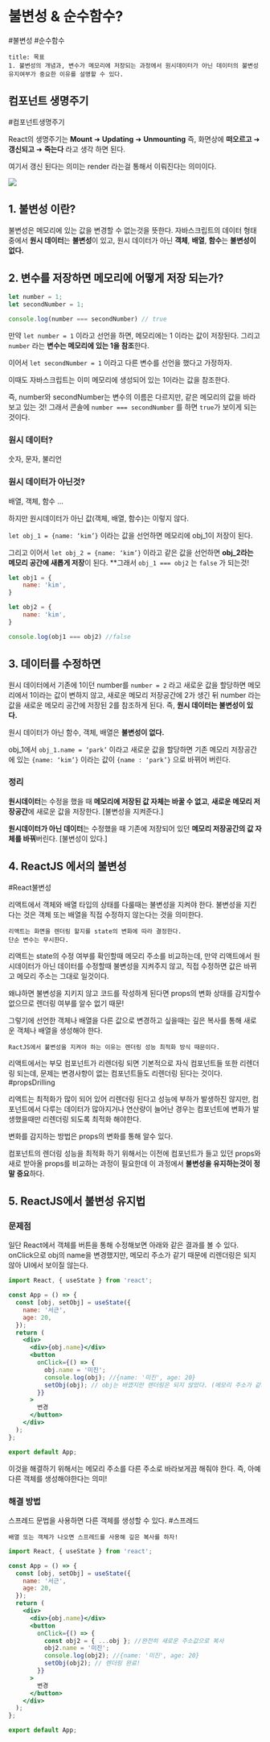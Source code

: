  # 불변성 & 순수함수?
#불변성 #순수함수

```ad-summary
title: 목표
1. 불변성의 개념과, 변수가 메모리에 저장되는 과정에서 원시데이터가 아닌 데이터의 불변성 유지여부가 중요한 이유를 설명할 수 있다.
```

## 컴포넌트 생명주기 
#컴포넌트생명주기

React의 생명주기는 **Mount** ➜ **Updating** ➜ **Unmounting**
즉, 화면상에 **떠오르고** ➜ **갱신되고** ➜ **죽는다** 라고 생각 하면 된다.

여기서 갱신 된다는 의미는 render 라는걸 통해서 이뤄진다는 의미이다.

![](https://i.imgur.com/EdCGqU1.png)


## 1. 불변성 이란?

불변성은 메모리에 있는 값을 변경할 수 없는것을 뜻한다. 자바스크립트의 데이터 형태중에서 **원시 데이터**는 **불변성**이 있고, 원시 데이터가 아닌 **객체**, **배열**, **함수**는 **불변성이없다.**

## 2. 변수를 저장하면 메모리에 어떻게 저장 되는가?

```js
let number = 1;
let secondNumber = 1;

console.log(number === secondNumber) // true
```

만약  `let number = 1` 이라고 선언을 하면, 메모리에는 1 이라는 값이 저장된다. 그리고 `number` 라는 **변수는 메모리에 있는 1을 참조**한다.

이어서  `let secondNumber = 1` 이라고 다른 변수를 선언을 했다고 가정하자. 

이때도 자바스크립트는 이미 메모리에 생성되어 있는 1이라는 값을 참조한다.

즉, number와 secondNumber는 변수의 이름은 다르지만, 같은 메모리의 값을 바라보고 있는 것!
그래서 콘솔에 `number === secondNumber` 를 하면 `true`가 보이게 되는것이다.

### 원시 데이터? 
숫자, 문자, 불리언

### 원시 데이터가 아닌것?
배열, 객체, 함수 ...

하지만 원시데이터가 아닌 값(객체, 배열, 함수)는 이렇지 않다.

`let obj_1 = {name: ‘kim’}` 이라는 값을 선언하면 메모리에 obj_1이 저장이 된다.

그리고 이어서 `let obj_2 = {name: ‘kim’}` 이라고 같은 값을 선언하면 **obj_2라는 메모리 공간에 새롭게 저장**이 된다. **그래서 `obj_1 === obj2` 는 `false` 가 되는것!

```js
let obj1 = {
	name: 'kim', 
}

let obj2 = {
	name: 'kim',
}

console.log(obj1 === obj2) //false
```

## 3. 데이터를 수정하면

원시 데이터에서 기존에 1이던 number를 `number = 2` 라고 새로운 값을 할당하면 메모리에서 1이라는 값이 변하지 않고, 새로운 메모리 저장공간에 2가 생긴 뒤 number 라는 값을 새로운 메모리 공간에 저장된 2를 참조하게 된다. 즉, **원시 데이터는 불변성이 있다.** 

원시 데이터가 아닌 함수, 객체, 배열은 **불변성이 없다.**

obj_1에서 `obj_1.name = ‘park’` 이라고 새로운 값을 할당하면 기존 메모리 저장공간에 있는 `{name: ‘kim’}` 이라는 값이 `{name : ‘park’}` 으로 바뀌어 버린다.

### 정리
**원시데이터**는 수정을 했을 때 **메모리에 저장된 값 자체는 바꿀 수 없고**, **새로운 메모리 저장공간**에 새로운 값을 저장한다. [불변성을 지켜준다.]

**원시데이터가 아닌 데이터**는 수정했을 때 기존에 저장되어 있던 **메모리 저장공간의 값 자체를 바꿔**버린다. [불변성이 있다.]

## 4. ReactJS 에서의 불변성
#React불변성

리액트에서 객체와 배열 타입의 상태를 다룰때는 불변성을 지켜야 한다. 불변성을 지킨다는 것은 객체 또는 배열을 직접 수정하지 않는다는 것을 의미한다. 

```ad-tip
리액트는 화면을 렌더링 할지를 state의 변화에 따라 결정한다.
단순 변수는 무시한다.
```

리액트는 state의 수정 여부를 확인할때 메모리 주소를 비교하는데, 만약 리액트에서 원시데이터가 아닌 데이터를 수정할때 불변성을 지켜주지 않고, 직접 수정하면 값은 바뀌고 메모리 주소는 그대로 일것이다. 

왜냐하면 불변성을 지키지 않고 코드를 작성하게 된다면 props의 변화 상태를 감지할수 없으므로 렌더링 여부를 알수 없기 때문!

그렇기에 선언한 객체나 배열을 다른 값으로 변경하고 싶을때는  깊은 복사를 통해 새로운 객체나 배열을 생성해야 한다.  

```ad-info
RactJS에서 불변성을 지켜야 하는 이유는 렌더링 성능 최적화 방식 때문이다.
```

리액트에서는 부모 컴포넌트가 리렌더링 되면 기본적으로 자식 컴포넌트들 또한 리렌더링 되는데, 문제는 변경사항이 없는 컴포넌트들도 리렌더링 된다는 것이다. #propsDrilling 

리액트는 최적화가 많이 되어 있어 리렌더링 된다고 성능에 부하가 발생하진 않지만, 컴포넌트에서 다루는 데이터가 많아지거나 연산량이 늘어난 경우는 컴포넌트에 변화가 발생했을때만 리렌더링 되도록 최적화 해야한다. 

변화를 감지하는 방법은 props의 변화를 통해 알수 있다. 

컴포넌트의 렌더링 성능을 최적화 하기 위해서는 이전에 컴포넌트가 들고 있던 props와 새로 받아올 props를 비교하는 과정이 필요한데 이 과정에서 **불변성을 유지하는것이 정말 중요**하다. 

## 5. ReactJS에서 불변성 유지법

### 문제점
일단 React에서 객체를 버튼을 통해 수정해보면 아래와 같은 결과를 볼 수 있다.
onClick으로 obj의 name을 변경했지만, 메모리 주소가 같기 때문에 리렌더링은 되지 않아 UI에서 보이질 않는다.
```jsx
import React, { useState } from 'react';

const App = () => {
  const [obj, setObj] = useState({
    name: '서근',
    age: 20,
  });
  return (
    <div>
      <div>{obj.name}</div>
      <button
        onClick={() => {
          obj.name = '미진';
          console.log(obj); //{name: '미진', age: 20}
          setObj(obj); // obj는 바꼈지만 렌더링은 되지 않았다. (메모리 주소가 같기때문)
        }}
      >
        변경
      </button>
    </div>
  );
};

export default App;
```

이것을 해결하기 위해서는 메모리 주소를 다른 주소로 바라보게끔 해줘야 한다. 
즉, 아예 다른 객체를 생성해야한다는 의미!

### 해결 방법
스프레드 문법을 사용하면 다른 객체를 생성할 수 있다.  #스프레드

```ad-tip
배열 또는 객체가 나오면 스프레드를 사용해 깊은 복사를 하자!
```

```jsx
import React, { useState } from 'react';

const App = () => {
  const [obj, setObj] = useState({
    name: '서근',
    age: 20,
  });
  return (
    <div>
      <div>{obj.name}</div>
      <button
        onClick={() => {
          const obj2 = { ...obj }; //완전히 새로운 주소값으로 복사
          obj2.name = '미진';
          console.log(obj2); //{name: '미진', age: 20}
          setObj(obj2); // 렌더링 완료!
        }}
      >
        변경
      </button>
    </div>
  );
};

export default App;

```



